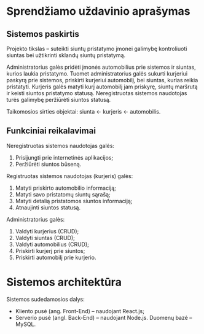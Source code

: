 # Sprendžiamo uždavinio aprašymas
## Sistemos paskirtis
Projekto tikslas – suteikti siuntų pristatymo įmonei galimybę kontroliuoti siuntas bei užtikrinti sklandų siuntų pristatymą.

Administratorius galės pridėti įmonės automobilius prie sistemos ir siuntas, kurios laukia pristatymo. Tuomet administratorius galės sukurti kurjeriui paskyrą prie sistemos, priskirti kurjeriui automobilį, bei siuntas, kurias reikia pristatyti. Kurjeris galės matyti kurį automobilį jam priskyrę, siuntų maršrutą ir keisti siuntos pristatymo statusą. Neregistruotas sistemos naudotojas turės galimybę peržiūrėti siuntos statusą.

Taikomosios sirties objektai: siunta <- kurjeris <- automobilis.

## Funkciniai reikalavimai
Neregistruotas sistemos naudotojas galės:
1. Prisijungti prie internetinės aplikacijos;
2. Peržiūrėti siuntos būseną.

Registruotas sistemos naudotojas (kurjeris) galės:
1. Matyti priskirto automobilio informaciją;
2. Matyti savo pristatomų siuntų sąrašą;
3. Matyti detalią pristatomos siuntos informaciją;
4. Atnaujinti siuntos statusą.

Administratorius galės:
1. Valdyti kurjerius (CRUD);
2. Valdyti siuntas (CRUD);
3. Valdyti automobilius (CRUD);
4. Priskirti kurjerį prie siuntos;
5. Priskirti automobilį prie kurjerio.

# Sistemos architektūra
Sistemos sudedamosios dalys:
- Kliento pusė (ang. Front-End) – naudojant React.js;
- Serverio pusė (angl. Back-End) – naudojant Node.js. Duomenų bazė – MySQL.
